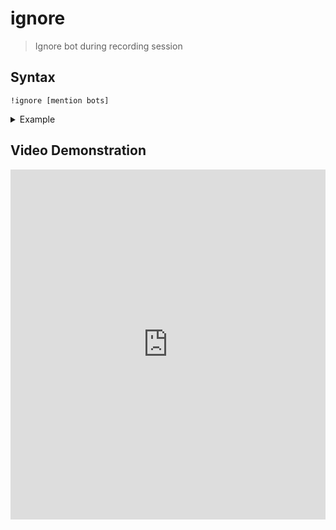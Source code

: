 # ignore
> Ignore bot during recording session

## Syntax
```
!ignore [mention bots]
```

<details>
  <summary>Example</summary>

  ```
  !save @bot1 @bot2
  ```
</details>

## Video Demonstration

<iframe width="100%" height="560" src="https://www.youtube.com/embed/uSu73w8WHV0" frameborder="0" allow="accelerometer; autoplay; clipboard-write; encrypted-media; gyroscope; picture-in-picture" allowfullscreen></iframe>

